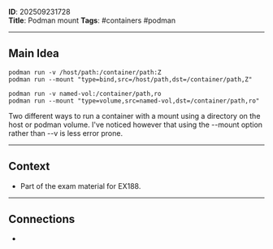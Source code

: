 
**ID**: 202509231728  
**Title**:  Podman mount
**Tags**: #containers #podman

---

## Main Idea  
```
podman run -v /host/path:/container/path:Z
podman run --mount "type=bind,src=/host/path,dst=/container/path,Z"
```

```
podman run -v named-vol:/container/path,ro
podman run --mount "type=volume,src=named-vol,dst=/container/path,ro"
```

Two different ways to run a container with a mount using a directory on the host or podman volume. I've noticed however that using the --mount option rather than --v is less error prone.


---

## Context  
- Part of the exam material for EX188.  

---

## Connections  
- 

